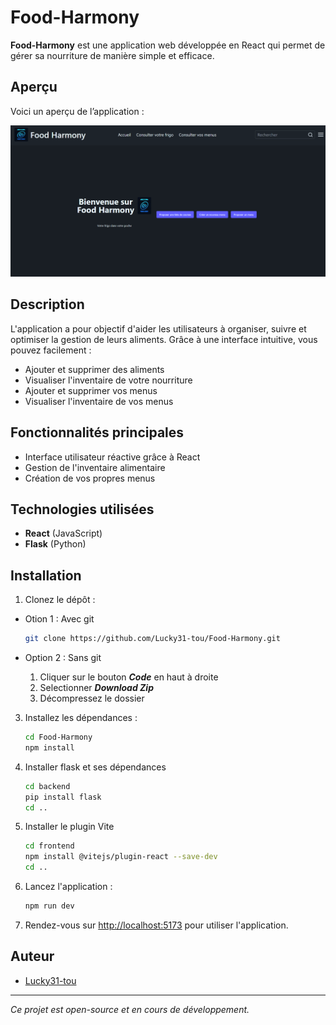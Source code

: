 # Food-Harmony

**Food-Harmony** est une application web développée en React qui permet de gérer sa nourriture de manière simple et efficace.

## Aperçu

Voici un aperçu de l’application :

![Aperçu](images/apercu.png)

## Description

L'application a pour objectif d'aider les utilisateurs à organiser, suivre et optimiser la gestion de leurs aliments. Grâce à une interface intuitive, vous pouvez facilement :

- Ajouter et supprimer des aliments
- Visualiser l'inventaire de votre nourriture
- Ajouter et supprimer vos menus
- Visualiser l'inventaire de vos menus

## Fonctionnalités principales

- Interface utilisateur réactive grâce à React
- Gestion de l'inventaire alimentaire
- Création de vos propres menus

## Technologies utilisées

- **React** (JavaScript)
- **Flask** (Python)

## Installation

1. Clonez le dépôt :

- Otion 1 : Avec git
   ```bash
   git clone https://github.com/Lucky31-tou/Food-Harmony.git
   ```

- Option 2 : Sans git
  1. Cliquer sur le bouton ***Code*** en haut à droite
  2. Selectionner ***Download Zip***
  3. Décompressez le dossier
  

3. Installez les dépendances :
   ```bash
   cd Food-Harmony
   npm install
   ```

4. Installer flask et ses dépendances
   ```bash
   cd backend
   pip install flask
   cd ..
   ```

5. Installer le plugin Vite
   ```bash
   cd frontend
   npm install @vitejs/plugin-react --save-dev
   cd ..
   ```

6. Lancez l'application :
   ```bash
   npm run dev
   ```

7. Rendez-vous sur [http://localhost:5173](http://localhost:5173) pour utiliser l'application.

## Auteur

- [Lucky31-tou](https://github.com/Lucky31-tou)

---

*Ce projet est open-source et en cours de développement.*

